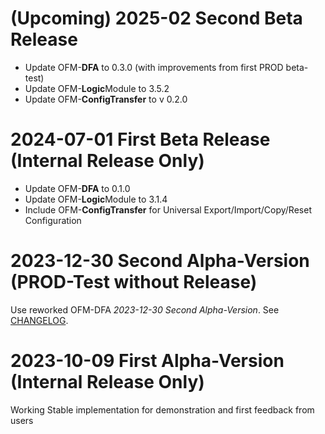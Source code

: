 # (Upcoming) 2025-02 Second Beta Release

* Update OFM-**DFA** to 0.3.0 (with improvements from first PROD beta-test)
* Update OFM-**Logic**Module to 3.5.2
* Update OFM-**ConfigTransfer** to v 0.2.0


# 2024-07-01 First Beta Release (Internal Release Only)

* Update OFM-**DFA** to 0.1.0
* Update OFM-**Logic**Module to 3.1.4
* Include OFM-**ConfigTransfer** for Universal Export/Import/Copy/Reset Configuration


# 2023-12-30 Second Alpha-Version (PROD-Test without Release)

Use reworked OFM-DFA *2023-12-30 Second Alpha-Version*. See [CHANGELOG](https://github.com/OpenKNX/OFM-DFA/blob/dev/CHANGELOG.md#2023-12-30-second-alpha-version-prod-test).


# 2023-10-09 First Alpha-Version (Internal Release Only)

Working Stable implementation for demonstration and first feedback from users
